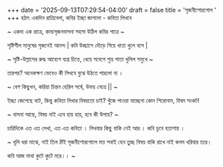 +++
date = '2025-09-13T07:29:54-04:00'
draft = false
title = 'সৃজনীশোরগোল '
+++
হঠাৎ একদিন রাত্রিবেলা, কবির ইচ্ছা জাগলো - কবিতা লিখবে 

~
একদা এক রাত্রে,
কাব্যসৃজনবাসনা সহসা
উঠিল কবির গাত্রে 
~

সৃষ্টিশীল মানুষের সৃজনেই আনন্দ | কবি উচ্ছাসে দৌড়ে গিয়ে খাতা খুলে বসে |

~
সৃষ্টি-উল্লাসের রুদ্ধ আবেগে
ব্যগ্র চিত্তে, ধেয়ে সবেগে 
শুভ্র পাতা খুলিল সমুখে 
~

তারপর? 
অনেকক্ষণ ভেবেও কী লিখবে বুঝে উঠতে পারলো না । 

~
বেশ কিছুখন, করিয়া চিন্তন 
হেরিল সর্ষে, উভয় নেত্রে ||
~

ইচ্ছা জেগেছে বটে, কিন্তু কবিতা লিখার বিষয়তো চাই? 
 খুঁজে পাওয়া যাচ্ছেনা কোন শিরোনাম, বিষম সংকট! 

~ 
বাসনা আছে, বিষয় নাই
এবে হায় হায়, হবে কী উপায়? 
~

চারিদিকে এত এত লেখা, এত এত কবিতা । লিখবার কিছু বাকি নেই আর । কবি ডুবে হতাশায় । 

~ 
ধূলি ধরা মাঝে, নাই তিল ঠাঁই 
সৃজনীশোরগোলে মত্ত সবাই 
হেন তুচ্ছ বিষয় বাকি রাখে নাই 
কলম ধরিবার তরে। 

কবি আজ মাথা কুটে কুটে মরে।। 
~
